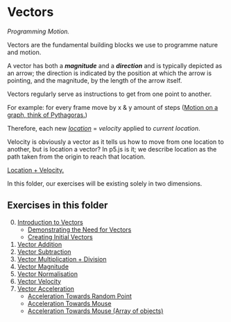 # Vectors
*Programming Motion.* 

Vectors are the fundamental building blocks we use to programme nature and motion.

A vector has both a **_magnitude_** and a **_direction_** and is typically depicted as an arrow; the direction is indicated by the position at which the arrow is pointing, and the magnitude, by the length of the arrow itself.

Vectors regularly serve as instructions to get from one point to another.

For example: for every frame move by x & y amount of steps ([Motion on a graph, think of Pythagoras.](http://natureofcode.com/book/imgs/chapter01/ch01_02.png))

Therefore, each new [*location*](http://natureofcode.com/book/imgs/chapter01/ch01_03.png) = *velocity* applied to *current location*.

Velocity is obviously a vector as it tells us how to move from one location to another, but is location a vector? In p5.js is it; we describe location as the path taken from the origin to reach that location.

[Location + Velocity.](http://natureofcode.com/book/imgs/chapter01/ch01_04.png)

In this folder, our exercises will be existing solely in two dimensions.

## Exercises in this folder
0. [Introduction to Vectors](01.0_introduction)
   - [Demonstrating the Need for Vectors](01.0_introduction/Part_a)
   - [Creating Initial Vectors](01.0_introduction/Part_b)
1. [Vector Addition](01.1_vector_addition)
2. [Vector Subtraction](01.2_vector_subtraction)
3. [Vector Multiplication + Division](01.3_vector_multiplication_division)
4. [Vector Magnitude](01.4_vector_magnitude)
5. [Vector Normalisation](01.5_normalising_vectors)
6. [Vector Velocity](01.6_vector_velocity)
7. [Vector Acceleration](01.7_vector_acceleration)
   - [Acceleration Towards Random Point](01.7_vector_acceleration/Part_a)
   - [Acceleration Towards Mouse](01.7_vector_acceleration/Part_b)
   - [Acceleration Towards Mouse (Array of objects)](01.7_vector_acceleration/Part_c)
